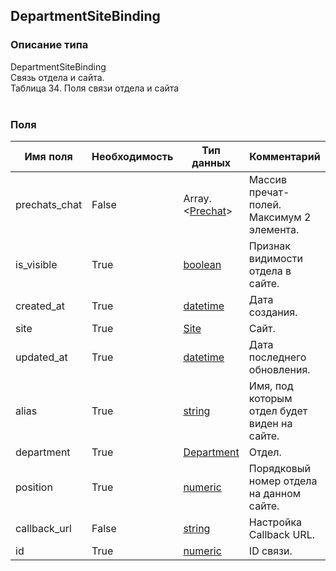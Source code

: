 
## DepartmentSiteBinding

### Описание типа
DepartmentSiteBinding<br/>Связь отдела и сайта.<br/>Таблица 34. Поля связи отдела и сайта<br/><br/>
### Поля

| Имя поля | Необходимость | Тип данных | Комментарий |
|---|---|---|---|
|prechats_chat|False|Array.<[Prechat](/docs/types/Prechat.md)>|Массив пречат-полей.<br/>Максимум 2 элемента.<br/>|
|is_visible|True|[boolean](/docs/types/boolean.md)|Признак видимости отдела в сайте.<br/>|
|created_at|True|[datetime](/docs/types/datetime.md)|Дата создания.<br/>|
|site|True|[Site](/docs/types/Site.md)|Сайт.<br/>|
|updated_at|True|[datetime](/docs/types/datetime.md)|Дата последнего обновления.<br/>|
|alias|True|[string](/docs/types/string.md)|Имя, под которым отдел будет виден на сайте.<br/>|
|department|True|[Department](/docs/types/Department.md)|Отдел.<br/>|
|position|True|[numeric](/docs/types/numeric.md)|Порядковый номер отдела на данном сайте.<br/>|
|callback_url|False|[string](/docs/types/string.md)|Настройка Callback URL.<br/>|
|id|True|[numeric](/docs/types/numeric.md)|ID связи.<br/>|
